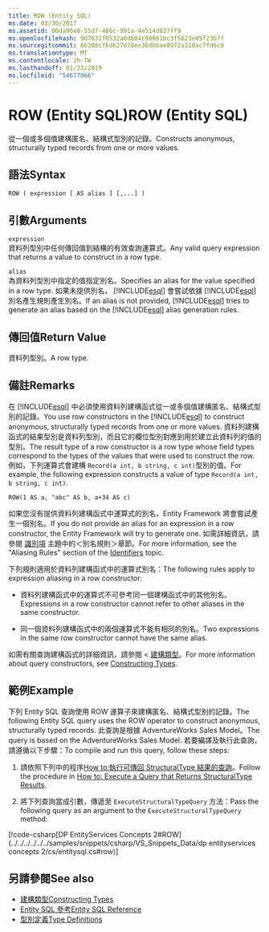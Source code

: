 ```yaml
---
title: ROW (Entity SQL)
ms.date: 03/30/2017
ms.assetid: 06da96e8-55d7-486c-991a-4e514d837ff9
ms.openlocfilehash: 9d7631f0532a0d604c90861bc3f5623e85f23b7f
ms.sourcegitcommit: 6b308cf6d627d78ee36dbbae8972a310ac7fd6c8
ms.translationtype: MT
ms.contentlocale: zh-TW
ms.lasthandoff: 01/23/2019
ms.locfileid: "54677066"
---
```

# <a name="row-entity-sql"></a><span data-ttu-id="1f903-102">ROW (Entity SQL)</span><span class="sxs-lookup"><span data-stu-id="1f903-102">ROW (Entity SQL)</span></span>
<span data-ttu-id="1f903-103">從一個或多個值建構匿名、結構式型別的記錄。</span><span class="sxs-lookup"><span data-stu-id="1f903-103">Constructs anonymous, structurally typed records from one or more values.</span></span>  
  
## <a name="syntax"></a><span data-ttu-id="1f903-104">語法</span><span class="sxs-lookup"><span data-stu-id="1f903-104">Syntax</span></span>  
  
```  
ROW ( expression [ AS alias ] [,...] )  
```  
  
## <a name="arguments"></a><span data-ttu-id="1f903-105">引數</span><span class="sxs-lookup"><span data-stu-id="1f903-105">Arguments</span></span>  
 `expression`  
 <span data-ttu-id="1f903-106">資料列型別中任何傳回值到結構的有效查詢運算式。</span><span class="sxs-lookup"><span data-stu-id="1f903-106">Any valid query expression that returns a value to construct in a row type.</span></span>  
  
 `alias`  
 <span data-ttu-id="1f903-107">為資料列型別中指定的值指定別名。</span><span class="sxs-lookup"><span data-stu-id="1f903-107">Specifies an alias for the value specified in a row type.</span></span> <span data-ttu-id="1f903-108">如果未提供別名， [!INCLUDE[esql](../../../../../../includes/esql-md.md)] 會嘗試依據 [!INCLUDE[esql](../../../../../../includes/esql-md.md)] 別名產生規則產生別名。</span><span class="sxs-lookup"><span data-stu-id="1f903-108">If an alias is not provided, [!INCLUDE[esql](../../../../../../includes/esql-md.md)] tries to generate an alias based on the [!INCLUDE[esql](../../../../../../includes/esql-md.md)] alias generation rules.</span></span>  
  
## <a name="return-value"></a><span data-ttu-id="1f903-109">傳回值</span><span class="sxs-lookup"><span data-stu-id="1f903-109">Return Value</span></span>  
 <span data-ttu-id="1f903-110">資料列型別。</span><span class="sxs-lookup"><span data-stu-id="1f903-110">A row type.</span></span>  
  
## <a name="remarks"></a><span data-ttu-id="1f903-111">備註</span><span class="sxs-lookup"><span data-stu-id="1f903-111">Remarks</span></span>  
 <span data-ttu-id="1f903-112">在 [!INCLUDE[esql](../../../../../../includes/esql-md.md)] 中必須使用資料列建構函式從一或多個值建構匿名、結構式型別的記錄。</span><span class="sxs-lookup"><span data-stu-id="1f903-112">You use row constructors in the [!INCLUDE[esql](../../../../../../includes/esql-md.md)] to construct anonymous, structurally typed records from one or more values.</span></span> <span data-ttu-id="1f903-113">資料列建構函式的結果型別是資料列型別，而且它的欄位型別對應到用於建立此資料列的值的型別。</span><span class="sxs-lookup"><span data-stu-id="1f903-113">The result type of a row constructor is a row type whose field types correspond to the types of the values that were used to construct the row.</span></span> <span data-ttu-id="1f903-114">例如，下列運算式會建構 `Record(a int, b string, c int)`型別的值。</span><span class="sxs-lookup"><span data-stu-id="1f903-114">For example, the following expression constructs a value of type `Record(a int, b string, c int)`.</span></span>  
  
```  
ROW(1 AS a, "abc" AS b, a+34 AS c)  
```  
  
 <span data-ttu-id="1f903-115">如果您沒有提供資料列建構函式中運算式的別名，Entity Framework 將會嘗試產生一個別名。</span><span class="sxs-lookup"><span data-stu-id="1f903-115">If you do not provide an alias for an expression in a row constructor, the Entity Framework will try to generate one.</span></span> <span data-ttu-id="1f903-116">如需詳細資訊，請參閱 [識別項](../../../../../../docs/framework/data/adonet/ef/language-reference/identifiers-entity-sql.md) 主題中的＜別名規則＞章節。</span><span class="sxs-lookup"><span data-stu-id="1f903-116">For more information, see the "Aliasing Rules" section of the [Identifiers](../../../../../../docs/framework/data/adonet/ef/language-reference/identifiers-entity-sql.md) topic.</span></span>  
  
 <span data-ttu-id="1f903-117">下列規則適用於資料列建構函式中的運算式別名：</span><span class="sxs-lookup"><span data-stu-id="1f903-117">The following rules apply to expression aliasing in a row constructor:</span></span>  
  
-   <span data-ttu-id="1f903-118">資料列建構函式中的運算式不可參考同一個建構函式中的其他別名。</span><span class="sxs-lookup"><span data-stu-id="1f903-118">Expressions in a row constructor cannot refer to other aliases in the same constructor.</span></span>  
  
-   <span data-ttu-id="1f903-119">同一個資料列建構函式中的兩個運算式不能有相同的別名。</span><span class="sxs-lookup"><span data-stu-id="1f903-119">Two expressions in the same row constructor cannot have the same alias.</span></span>  
  
 <span data-ttu-id="1f903-120">如需有關查詢建構函式的詳細資訊，請參閱 <<c0> [ 建構類型](../../../../../../docs/framework/data/adonet/ef/language-reference/constructing-types-entity-sql.md)。</span><span class="sxs-lookup"><span data-stu-id="1f903-120">For more information about query constructors, see [Constructing Types](../../../../../../docs/framework/data/adonet/ef/language-reference/constructing-types-entity-sql.md).</span></span>  
  
## <a name="example"></a><span data-ttu-id="1f903-121">範例</span><span class="sxs-lookup"><span data-stu-id="1f903-121">Example</span></span>  
 <span data-ttu-id="1f903-122">下列 Entity SQL 查詢使用 ROW 運算子來建構匿名、結構式型別的記錄。</span><span class="sxs-lookup"><span data-stu-id="1f903-122">The following Entity SQL query uses the ROW operator to construct anonymous, structurally typed records.</span></span> <span data-ttu-id="1f903-123">此查詢是根據 AdventureWorks Sales Model。</span><span class="sxs-lookup"><span data-stu-id="1f903-123">The query is based on the AdventureWorks Sales Model.</span></span> <span data-ttu-id="1f903-124">若要編譯及執行此查詢，請遵循以下步驟：</span><span class="sxs-lookup"><span data-stu-id="1f903-124">To compile and run this query, follow these steps:</span></span>  
  
1.  <span data-ttu-id="1f903-125">請依照下列中的程序[How to:執行可傳回 StructuralType 結果的查詢](../../../../../../docs/framework/data/adonet/ef/how-to-execute-a-query-that-returns-structuraltype-results.md)。</span><span class="sxs-lookup"><span data-stu-id="1f903-125">Follow the procedure in [How to: Execute a Query that Returns StructuralType Results](../../../../../../docs/framework/data/adonet/ef/how-to-execute-a-query-that-returns-structuraltype-results.md).</span></span>  
  
2.  <span data-ttu-id="1f903-126">將下列查詢當成引數，傳遞至 `ExecuteStructuralTypeQuery` 方法：</span><span class="sxs-lookup"><span data-stu-id="1f903-126">Pass the following query as an argument to the `ExecuteStructuralTypeQuery` method:</span></span>  
  
 [!code-csharp[DP EntityServices Concepts 2#ROW](../../../../../../samples/snippets/csharp/VS_Snippets_Data/dp entityservices concepts 2/cs/entitysql.cs#row)]  
  
## <a name="see-also"></a><span data-ttu-id="1f903-127">另請參閱</span><span class="sxs-lookup"><span data-stu-id="1f903-127">See also</span></span>
- [<span data-ttu-id="1f903-128">建構類型</span><span class="sxs-lookup"><span data-stu-id="1f903-128">Constructing Types</span></span>](../../../../../../docs/framework/data/adonet/ef/language-reference/constructing-types-entity-sql.md)
- [<span data-ttu-id="1f903-129">Entity SQL 參考</span><span class="sxs-lookup"><span data-stu-id="1f903-129">Entity SQL Reference</span></span>](../../../../../../docs/framework/data/adonet/ef/language-reference/entity-sql-reference.md)
- [<span data-ttu-id="1f903-130">型別定義</span><span class="sxs-lookup"><span data-stu-id="1f903-130">Type Definitions</span></span>](../../../../../../docs/framework/data/adonet/ef/language-reference/type-definitions-entity-sql.md)
